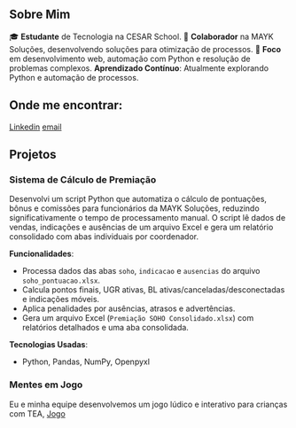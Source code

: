 ## Sobre Mim
🎓 **Estudante** de Tecnologia na CESAR School.
💼 **Colaborador** na MAYK Soluções, desenvolvendo soluções para otimização de processos.
🚀 **Foco** em desenvolvimento web, automação com Python e resolução de problemas complexos.
**Aprendizado Contínuo**: Atualmente explorando Python e automação de processos.

## Onde me encontrar:
[Linkedin](https://www.linkedin.com/in/otavio-kimoto-michels-188999368/)
[email](okm@cesar.school)



## Projetos

### Sistema de Cálculo de Premiação 
Desenvolvi um script Python que automatiza o cálculo de pontuações, bônus e comissões para funcionários da MAYK Soluções, reduzindo significativamente o tempo de processamento manual. O script lê dados de vendas, indicações e ausências de um arquivo Excel e gera um relatório consolidado com abas individuais por coordenador.

 **Funcionalidades**:
- Processa dados das abas `soho`, `indicacao` e `ausencias` do arquivo `soho_pontuacao.xlsx`.
- Calcula pontos finais, UGR ativas, BL ativas/canceladas/desconectadas e indicações móveis.
- Aplica penalidades por ausências, atrasos e advertências.
- Gera um arquivo Excel (`Premiação SOHO Consolidado.xlsx`) com relatórios detalhados e uma aba consolidada.

 **Tecnologias Usadas**:
- Python, Pandas, NumPy, Openpyxl

### Mentes em Jogo
Eu e minha equipe desenvolvemos um jogo lúdico e interativo para crianças com TEA, 
[Jogo](https://github.com/guilhermeblacerda/Mentes_em_Jogo)
